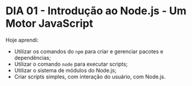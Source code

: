 # DIA 01 - Introdução ao Node.js - Um Motor JavaScript

Hoje aprendi:

- Utilizar os comandos do `npm` para criar e gerenciar pacotes e dependências;
- Utilizar o comando `node` para executar scripts;
- Utilizar o sistema de módulos do Node.js;
- Criar scripts simples, com interação do usuário, com Node.js.

